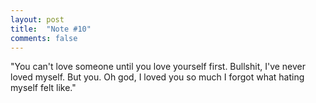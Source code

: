 ```yaml
---
layout: post
title:  "Note #10"
comments: false
---
```

"You can't love someone until you love yourself first. Bullshit, I've never loved myself. But you. Oh god, I loved you so much I forgot what hating myself felt like."

<!--more-->
